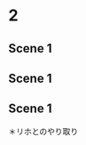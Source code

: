 # 2

## Scene 1
## Scene 1
## Scene 1

＊リホとのやり取り

<!--stackedit_data:
eyJoaXN0b3J5IjpbOTYwMTU5NDE1LDEyMzE5MjY5OTldfQ==
-->